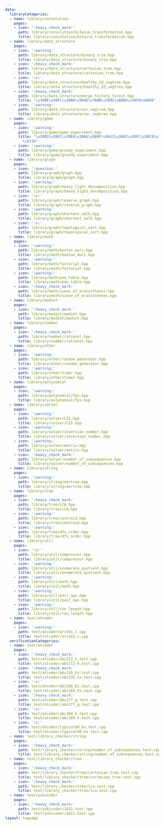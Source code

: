 ```yaml
---
data:
  libraryCategories:
  - name: library/convolution
    pages:
    - icon: ':heavy_check_mark:'
      path: library/convolution/bitwise_transformation.hpp
      title: library/convolution/bitwise_transformation.hpp
  - name: library/data_structure
    pages:
    - icon: ':warning:'
      path: library/data_structure/binary_trie.hpp
      title: library/data_structure/binary_trie.hpp
    - icon: ':heavy_check_mark:'
      path: library/data_structure/cartesian_tree.hpp
      title: library/data_structure/cartesian_tree.hpp
    - icon: ':x:'
      path: library/data_structure/healthy_2d_segtree.hpp
      title: library/data_structure/healthy_2d_segtree.hpp
    - icon: ':heavy_check_mark:'
      path: library/data_structure/merge_history_forest.hpp
      title: "\u30DE\u30FC\u30B8\u904E\u7A0B\u3092\u8868\u3059\u68EE"
    - icon: ':warning:'
      path: library/data_structure/xor_segtree.hpp
      title: library/data_structure/xor_segtree.hpp
  - name: library/game
    pages:
    - icon: ':warning:'
      path: library/game/game_experiment.hpp
      title: "\u30B2\u30FC\u30E0\u306E\u5B9F\u9A13\u30B3\u30FC\u30C9\u306E\u7C21\u7565\
        \u5316"
    - icon: ':warning:'
      path: library/game/grundy_experiment.hpp
      title: library/game/grundy_experiment.hpp
  - name: library/graph
    pages:
    - icon: ':question:'
      path: library/graph/graph.hpp
      title: library/graph/graph.hpp
    - icon: ':warning:'
      path: library/graph/heavy_light_decomposition.hpp
      title: library/graph/heavy_light_decomposition.hpp
    - icon: ':x:'
      path: library/graph/reverse_graph.hpp
      title: library/graph/reverse_graph.hpp
    - icon: ':warning:'
      path: library/graph/shortest_walk.hpp
      title: library/graph/shortest_walk.hpp
    - icon: ':x:'
      path: library/graph/topological_sort.hpp
      title: library/graph/topological_sort.hpp
  - name: library/math
    pages:
    - icon: ':warning:'
      path: library/math/bostan_mori.hpp
      title: library/math/bostan_mori.hpp
    - icon: ':warning:'
      path: library/math/factorial.hpp
      title: library/math/factorial.hpp
    - icon: ':warning:'
      path: library/math/pow_table.hpp
      title: library/math/pow_table.hpp
    - icon: ':heavy_check_mark:'
      path: library/math/sieve_of_eratosthenes.hpp
      title: library/math/sieve_of_eratosthenes.hpp
  - name: library/modint
    pages:
    - icon: ':heavy_check_mark:'
      path: library/modint/modint.hpp
      title: library/modint/modint.hpp
  - name: library/number
    pages:
    - icon: ':heavy_check_mark:'
      path: library/number/rational.hpp
      title: library/number/rational.hpp
  - name: library/other
    pages:
    - icon: ':warning:'
      path: library/other/random_generator.hpp
      title: library/other/random_generator.hpp
    - icon: ':warning:'
      path: library/other/timer.hpp
      title: library/other/timer.hpp
  - name: library/polynomial
    pages:
    - icon: ':warning:'
      path: library/polynomial/fps.hpp
      title: library/polynomial/fps.hpp
  - name: library/solver
    pages:
    - icon: ':warning:'
      path: library/solver/LIS.hpp
      title: library/solver/LIS.hpp
    - icon: ':warning:'
      path: library/solver/inversion_number.hpp
      title: library/solver/inversion_number.hpp
    - icon: ':warning:'
      path: library/solver/matrix.hpp
      title: library/solver/matrix.hpp
    - icon: ':heavy_check_mark:'
      path: library/solver/number_of_subsequences.hpp
      title: library/solver/number_of_subsequences.hpp
  - name: library/string
    pages:
    - icon: ':warning:'
      path: library/string/eertree.hpp
      title: library/string/eertree.hpp
  - name: library/tree
    pages:
    - icon: ':heavy_check_mark:'
      path: library/tree/LCA.hpp
      title: library/tree/LCA.hpp
    - icon: ':warning:'
      path: library/tree/centroid.hpp
      title: library/tree/centroid.hpp
    - icon: ':warning:'
      path: library/tree/dfs_order.hpp
      title: library/tree/dfs_order.hpp
  - name: library/util
    pages:
    - icon: ':x:'
      path: library/util/compressor.hpp
      title: library/util/compressor.hpp
    - icon: ':warning:'
      path: library/util/enumerate_quotient.hpp
      title: library/util/enumerate_quotient.hpp
    - icon: ':warning:'
      path: library/util/math.hpp
      title: library/util/math.hpp
    - icon: ':warning:'
      path: library/util/pair_ops.hpp
      title: library/util/pair_ops.hpp
    - icon: ':warning:'
      path: library/util/run_length.hpp
      title: library/util/run_length.hpp
  - name: test/atcoder
    pages:
    - icon: ':warning:'
      path: test/atcoder/arc161_c.cpp
      title: test/atcoder/arc161_c.cpp
  verificationCategories:
  - name: test/atcoder
    pages:
    - icon: ':heavy_check_mark:'
      path: test/atcoder/abc212_h.test.cpp
      title: test/atcoder/abc212_h.test.cpp
    - icon: ':heavy_check_mark:'
      path: test/atcoder/abc235_Ex.test.cpp
      title: test/atcoder/abc235_Ex.test.cpp
    - icon: ':x:'
      path: test/atcoder/abc266_Ex.test.cpp
      title: test/atcoder/abc266_Ex.test.cpp
    - icon: ':heavy_check_mark:'
      path: test/atcoder/abc277_g.test.cpp
      title: test/atcoder/abc277_g.test.cpp
    - icon: ':x:'
      path: test/atcoder/abc304_h.test.cpp
      title: test/atcoder/abc304_h.test.cpp
    - icon: ':x:'
      path: test/atcoder/typical90_bs.test.cpp
      title: test/atcoder/typical90_bs.test.cpp
  - name: test/library_checker/string
    pages:
    - icon: ':heavy_check_mark:'
      path: test/library_checker/string/number_of_subsequences.test.cpp
      title: test/library_checker/string/number_of_subsequences.test.cpp
  - name: test/library_checker/tree
    pages:
    - icon: ':heavy_check_mark:'
      path: test/library_checker/tree/cartesian_tree.test.cpp
      title: test/library_checker/tree/cartesian_tree.test.cpp
    - icon: ':heavy_check_mark:'
      path: test/library_checker/tree/lca.test.cpp
      title: test/library_checker/tree/lca.test.cpp
  - name: test/yukicoder
    pages:
    - icon: ':heavy_check_mark:'
      path: test/yukicoder/1611.test.cpp
      title: test/yukicoder/1611.test.cpp
layout: toppage
---
```

